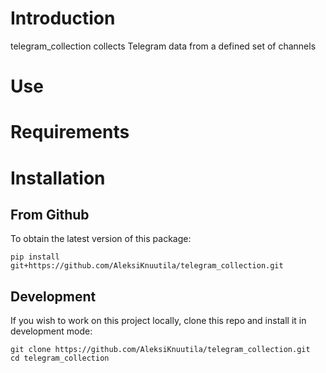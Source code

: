 # Introduction
telegram_collection collects Telegram data from a defined set of channels
# Use
# Requirements

# Installation
## From Github
To obtain the latest version of this package:
```
pip install git+https://github.com/AleksiKnuutila/telegram_collection.git
```

## Development
If you wish to work on this project locally, clone this repo and install it in
development mode:

```
git clone https://github.com/AleksiKnuutila/telegram_collection.git
cd telegram_collection
```

